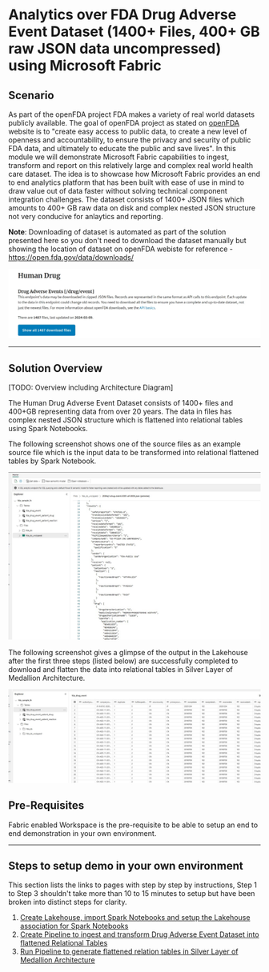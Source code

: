 # Analytics over FDA Drug Adverse Event Dataset (1400+ Files, 400+ GB raw JSON data uncompressed) using Microsoft Fabric 

## Scenario
As part of the openFDA project FDA makes a variety of real world datasets publicly available. The goal of openFDA project as stated on [openFDA](https://open.fda.gov/about/) website is to "create easy access to public data, to create a new level of openness and accountability, to ensure the privacy and security of public FDA data, and ultimately to educate the public and save lives". In this module we will demonstrate Microsoft Fabric capabilities to ingest, transform and report on this relatively large and complex real world health care dataset. The idea is to showcase how Microsoft Fabric provides an end to end analytics platform that has been built with ease of use in mind to draw value out of data faster without solving technical component integration challenges. The dataset consists of 1400+ JSON files which amounts to 400+ GB raw data on disk and complex nested JSON structure not very conducive for anlaytics and reporting.


**Note**: Downloading of dataset is automated as part of the solution presented here so you don't need to download the dataset manually but showing the location of dataset on openFDA webiste for reference - https://open.fda.gov/data/downloads/ 

![Drug Event Dataset](./images/DrugAdverseEventDataset.jpg)

***

## Solution Overview
[TODO: Overview including Architecture Diagram]

The Human Drug Adverse Event Dataset consists of 1400+ files and 400+GB representing data from over 20 years. The data in files has complex nested JSON structure which is flattened into relational tables using Spark Notebooks. 

The following screenshot shows one of the source files as an example source file which is the input data to be transformed into relational flattened tables by Spark Notebook.

![Raw JSON](./images/RawJSON.jpg)

The following screenshot gives a glimpse of the output in the Lakehouse after the first three steps (listed below) are successfully completed to download and flatten the data into relational tables in Silver Layer of Medallion Architecture.

![Flattened RelationalTables](./images/Lakehouse-PipelineJobComplete.jpg)

## Pre-Requisites
Fabric enabled Workspace is the pre-requisite to be able to setup an end to end demonstration in your own environment.

***

## Steps to setup demo in your own environment

This section lists the links to pages with step by step by instructions, Step 1 to Step 3 shouldn't take more than 10 to 15 minutes to setup but have been broken into distinct steps for clarity.

1. [Create Lakehouse, import Spark Notebooks and setup the Lakehouse association for Spark Notebooks](./docs/01-CreateLakehouse-SetupNotebooks.md)
2. [Create Pipeline to ingest and transform Drug Adverse Event Dataset into flattened Relational Tables](./docs/02-CreatePipeline.md)
3. [Run Pipeline to generate flattened relation tables in Silver Layer of Medallion Architecture](./docs/03-RunPipeline.md)



